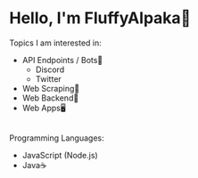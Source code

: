 # Hello, I'm FluffyAlpaka🦙
Topics I am interested in:
<ul>
	<li>
		API Endpoints / Bots🤖
		<ul>
			<li>Discord</li>
			<li>Twitter</li>
		</ul>
	</li>
	<li>Web Scraping🐞</li>
	<li>Web Backend🧩</li>
	<li>Web Apps🖥</li>
</ul>
<br />
Programming Languages:
<ul>
	<li>JavaScript (Node.js)</li>
	<li>Java☕</li>
</ul>
